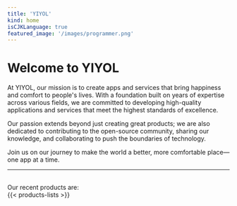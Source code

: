 ```yaml
---
title: 'YIYOL'
kind: home
isCJKLanguage: true
featured_image: '/images/programmer.png'
---
```


<!-- {{ if eq .Section "products" }}
    <h2>Our Products</h2>
    <ul>
        {{ range .Pages }}
            <li>
                <a href="{{ .RelPermalink }}">{{ .Title }}</a>
                <p>{{ .Summary }}</p>
            </li>
        {{ end }}
    </ul>
{{ end }} -->

<div style="text-align: left;">
<h1>Welcome to YIYOL</h1>
At YIYOL, our mission is to create apps and services that bring happiness and comfort to people's lives. With a foundation built on years of expertise across various fields, we are committed to developing high-quality applications and services that meet the highest standards of excellence.

Our passion extends beyond just creating great products; we are also dedicated to contributing to the open-source community, sharing our knowledge, and collaborating to push the boundaries of technology.

Join us on our journey to make the world a better, more comfortable place—one app at a time.
<hr/>

<br/>
<div>Our recent products are:</div>
{{< products-lists >}}
</div>